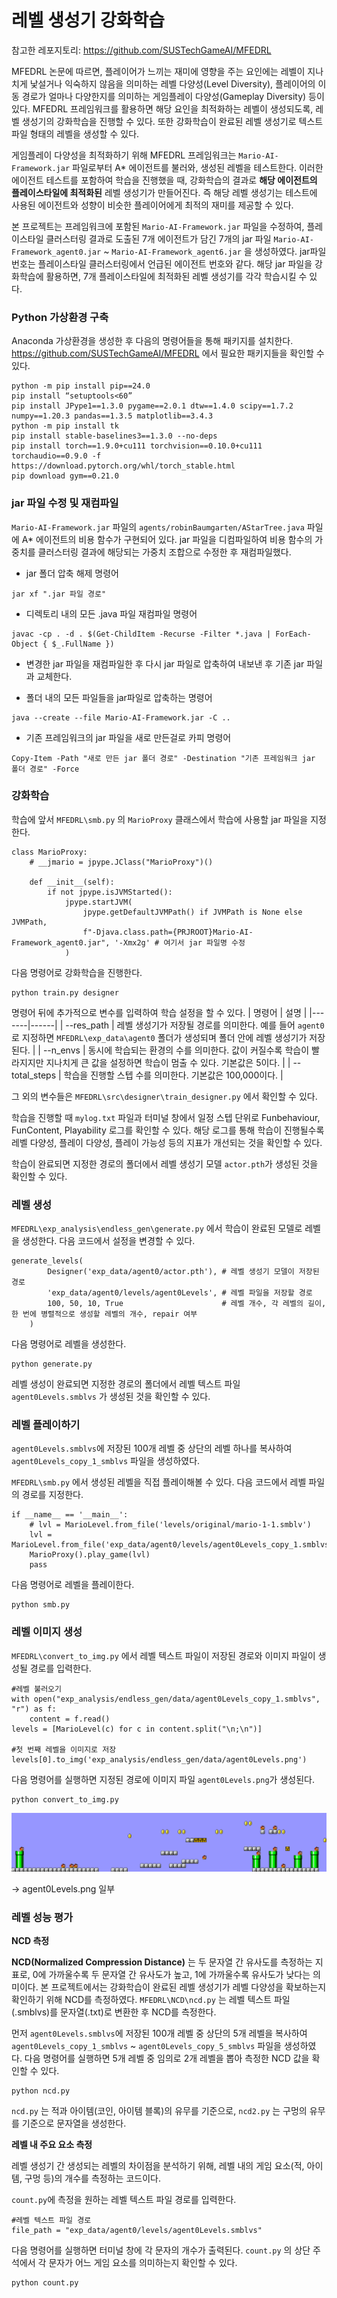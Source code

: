 # 레벨 생성기 강화학습

참고한 레포지토리: https://github.com/SUSTechGameAI/MFEDRL

MFEDRL 논문에 따르면, 플레이어가 느끼는 재미에 영향을 주는 요인에는 레벨이 지나치게 낯설거나 익숙하지 않음을 의미하는 레벨 다양성(Level Diversity), 플레이어의 이동 경로가 얼마나 다양한지를 의미하는 게임플레이 다양성(Gameplay Diversity) 등이 있다. MFEDRL 프레임워크를 활용하면 해당 요인을 최적화하는 레벨이 생성되도록, 레벨 생성기의 강화학습을 진행할 수 있다. 또한 강화학습이 완료된 레벨 생성기로 텍스트 파일 형태의 레벨을 생성할 수 있다. 

게임플레이 다양성을 최적화하기 위해 MFEDRL 프레임워크는 `Mario-AI-Framework.jar` 파일로부터 A* 에이전트를 불러와, 생성된 레벨을 테스트한다. 이러한 에이전트 테스트를 포함하여 학습을 진행했을 때, 강화학습의 결과로 **해당 에이전트의 플레이스타일에 최적화된** 레벨 생성기가 만들어진다. 즉 해당 레벨 생성기는 테스트에 사용된 에이전트와 성향이 비슷한 플레이어에게 최적의 재미를 제공할 수 있다.

본 프로젝트는 프레임워크에 포함된 `Mario-AI-Framework.jar` 파일을 수정하여, 플레이스타일 클러스터링 결과로 도출된 7개 에이전트가 담긴 7개의 jar 파일 `Mario-AI-Framework_agent0.jar` ~ `Mario-AI-Framework_agent6.jar` 을 생성하였다. jar파일 번호는 플레이스타일 클러스터링에서 언급된 에이전트 번호와 같다. 해당 jar 파일을 강화학습에 활용하면, 7개 플레이스타일에 최적화된 레벨 생성기를 각각 학습시킬 수 있다. 

### Python 가상환경 구축
Anaconda 가상환경을 생성한 후 다음의 명령어들을 통해 패키지를 설치한다. https://github.com/SUSTechGameAI/MFEDRL 에서 필요한 패키지들을 확인할 수 있다.
```
python -m pip install pip==24.0
pip install “setuptools<60”
pip install JPype1==1.3.0 pygame==2.0.1 dtw==1.4.0 scipy==1.7.2 numpy==1.20.3 pandas==1.3.5 matplotlib==3.4.3
python -m pip install tk
pip install stable-baselines3==1.3.0 --no-deps
pip install torch==1.9.0+cu111 torchvision==0.10.0+cu111 torchaudio==0.9.0 -f https://download.pytorch.org/whl/torch_stable.html
pip download gym==0.21.0
```

### jar 파일 수정 및 재컴파일
`Mario-AI-Framework.jar` 파일의 `agents/robinBaumgarten/AStarTree.java` 파일에 A* 에이전트의 비용 함수가 구현되어 있다. jar 파일을 디컴파일하여 비용 함수의 가중치를  클러스터링 결과에 해당되는 가중치 조합으로 수정한 후 재컴파일했다.

- jar 폴더 압축 해제 명령어
```
jar xf ".jar 파일 경로"
```
- 디렉토리 내의 모든 .java 파일 재컴파일 명령어
```
javac -cp . -d . $(Get-ChildItem -Recurse -Filter *.java | ForEach-Object { $_.FullName })
``` 
- 변경한 jar 파일을 재컴파일한 후 다시 jar 파일로 압축하여 내보낸 후 기존 jar 파일과 교체한다.

- 폴더 내의 모든 파일들을 jar파일로 압축하는 명령어
```
java --create --file Mario-AI-Framework.jar -C ..
```
- 기존 프레임워크의 jar 파일을 새로 만든걸로 카피 명령어
```
Copy-Item -Path "새로 만든 jar 폴더 경로" -Destination "기존 프레임워크 jar 폴더 경로" -Force
```

### 강화학습
학습에 앞서 `MFEDRL\smb.py` 의 `MarioProxy` 클래스에서 학습에 사용할 jar 파일을 지정한다. 
```
class MarioProxy:
    # __jmario = jpype.JClass("MarioProxy")()

    def __init__(self):
        if not jpype.isJVMStarted():
            jpype.startJVM(
                jpype.getDefaultJVMPath() if JVMPath is None else JVMPath,
                f"-Djava.class.path={PRJROOT}Mario-AI-Framework_agent0.jar", '-Xmx2g' # 여기서 jar 파일명 수정
            )
```

다음 명령어로 강화학습을 진행한다. 
```
python train.py designer 
```
명령어 뒤에 추가적으로 변수를 입력하여 학습 설정을 할 수 있다.
| 명령어 | 설명 |
|-------|------|
| --res_path | 레벨 생성기가 저장될 경로를 의미한다. 예를 들어 `agent0` 로 지정하면 `MFEDRL\exp_data\agent0` 폴더가 생성되며 폴더 안에 레벨 생성기가 저장된다. | 
| --n_envs | 동시에 학습되는 환경의 수를 의미한다. 값이 커질수록 학습이 빨라지지만 지나치게 큰 값을 설정하면 학습이 멈출 수 있다. 기본값은 5이다. | 
| --total_steps | 학습을 진행할 스텝 수를 의미한다. 기본값은 100,000이다. | 

그 외의 변수들은 `MFEDRL\src\designer\train_designer.py` 에서 확인할 수 있다.

학습을 진행할 때 `mylog.txt` 파일과 터미널 창에서 일정 스텝 단위로 Funbehaviour, FunContent, Playability 로그를 확인할 수 있다. 해당 로그를 통해 학습이 진행될수록 레벨 다양성, 플레이 다양성, 플레이 가능성 등의 지표가 개선되는 것을 확인할 수 있다.

학습이 완료되면 지정한 경로의 폴더에서 레벨 생성기 모델 `actor.pth`가 생성된 것을 확인할 수 있다.

### 레벨 생성
`MFEDRL\exp_analysis\endless_gen\generate.py` 에서 학습이 완료된 모델로 레벨을 생성한다. 다음 코드에서 설정을 변경할 수 있다. 
```
generate_levels(
        Designer('exp_data/agent0/actor.pth'), # 레벨 생성기 모델이 저장된 경로
        'exp_data/agent0/levels/agent0Levels', # 레벨 파일을 저장할 경로
        100, 50, 10, True                      # 레벨 개수, 각 레벨의 길이, 한 번에 병렬적으로 생성할 레벨의 개수, repair 여부
    )
```

다음 명령어로 레벨을 생성한다.
```
python generate.py
```

레벨 생성이 완료되면 지정한 경로의 폴더에서 레벨 텍스트 파일 `agent0Levels.smblvs` 가 생성된 것을 확인할 수 있다.

### 레벨 플레이하기
`agent0Levels.smblvs`에 저장된 100개 레벨 중 상단의 레벨 하나를 복사하여 `agent0Levels_copy_1_smblvs` 파일을 생성하였다. 

`MFEDRL\smb.py` 에서 생성된 레벨을 직접 플레이해볼 수 있다. 다음 코드에서 레벨 파일의 경로를 지정한다.
```
if __name__ == '__main__':
    # lvl = MarioLevel.from_file('levels/original/mario-1-1.smblv')
    lvl = MarioLevel.from_file('exp_data/agent0/levels/agent0Levels_copy_1.smblvs')
    MarioProxy().play_game(lvl)
    pass
```
다음 명령어로 레벨을 플레이한다.
```
python smb.py
```

### 레벨 이미지 생성
`MFEDRL\convert_to_img.py` 에서 레벨 텍스트 파일이 저장된 경로와 이미지 파일이 생성될 경로를 입력한다.

```
#레벨 불러오기
with open("exp_analysis/endless_gen/data/agent0Levels_copy_1.smblvs", "r") as f:
    content = f.read()
levels = [MarioLevel(c) for c in content.split("\n;\n")]

#첫 번째 레벨을 이미지로 저장
levels[0].to_img('exp_analysis/endless_gen/data/agent0Levels.png')
```

다음 명령어를 실행하면 지정된 경로에 이미지 파일 `agent0Levels.png`가 생성된다.
```
python convert_to_img.py
```
![레벨 이미지](exp_data/agent0/levels/agent0Levels_1.png)

-> agent0Levels.png 일부

### 레벨 성능 평가

**NCD 측정**

**NCD(Normalized Compression Distance)** 는 두 문자열 간 유사도를 측정하는 지표로, 0에 가까울수록 두 문자열 간 유사도가 높고, 1에 가까울수록 유사도가 낮다는 의미이다. 본 프로젝트에서는 강화학습이 완료된 레벨 생성기가 레벨 다양성을 확보하는지 확인하기 위해 NCD를 측정하였다. `MFEDRL\NCD\ncd.py` 는 레벨 텍스트 파일(.smblvs)를 문자열(.txt)로 변환한 후 NCD를 측정한다. 

먼저 `agent0Levels.smblvs`에 저장된 100개 레벨 중 상단의 5개 레벨을 복사하여 `agent0Levels_copy_1_smblvs` ~ `agent0Levels_copy_5_smblvs` 파일을 생성하였다. 다음 명령어를 실행하면 5개 레벨 중 임의로 2개 레벨을 뽑아 측정한 NCD 값을 확인할 수 있다.
```
python ncd.py
```

`ncd.py` 는 적과 아이템(코인, 아이템 블록)의 유무를 기준으로, `ncd2.py` 는 구멍의 유무를 기준으로 문자열을 생성한다.  


**레벨 내 주요 요소 측정**

레벨 생성기 간 생성되는 레벨의 차이점을 분석하기 위해, 레벨 내의 게임 요소(적, 아이템, 구멍 등)의 개수를 측정하는 코드이다. 

`count.py`에 측정을 원하는 레벨 텍스트 파일 경로를 입력한다.
```
#레벨 텍스트 파일 경로
file_path = "exp_data/agent0/levels/agent0Levels.smblvs"
```

다음 명령어를 실행하면 터미널 창에 각 문자의 개수가 출력된다. `count.py` 의 상단 주석에서 각 문자가 어느 게임 요소를 의미하는지 확인할 수 있다. 
```
python count.py
```